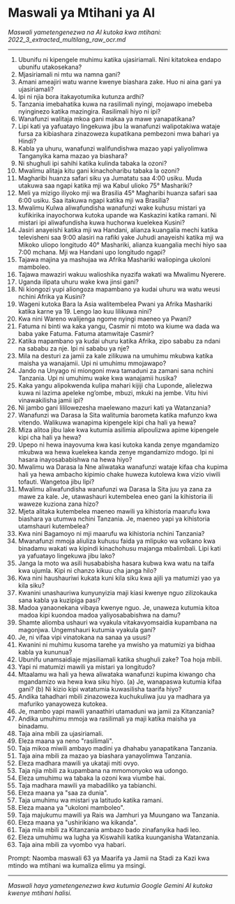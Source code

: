# Maswali ya Mtihani ya AI
*Maswali yametengenezwa na AI kutoka kwa mtihani: 2022_3_extracted_multilang_raw_ocr.md*

---

1.  Ubunifu ni kipengele muhimu katika ujasiriamali. Nini kitatokea endapo ubunifu utakosekana?
2.  Mjasiriamali ni mtu wa namna gani?
3.  Amani ameajiri watu wanne kwenye biashara zake. Huo ni aina gani ya ujasiriamali?
4.  Ipi ni njia bora itakayotumika kutunza ardhi?
5.  Tanzania imebahatika kuwa na rasilimali nyingi, mojawapo imebeba nyinginezo katika mazingira. Rasilimali hiyo ni ipi?
6.  Wanafunzi walitaja mkoa gani makaa ya mawe yanapatikana?
7.  Lipi kati ya yafuatayo lingekuwa jibu la wanafunzi walipotakiwa wataje fursa za kibiashara zinazoweza kupatikana pembezoni mwa bahari ya Hindi?
8.  Kabla ya uhuru, wanafunzi walifundishwa mazao yapi yaliyolimwa Tanganyika kama mazao ya biashara?
9.  Ni shughuli ipi sahihi katika kulinda tabaka la ozoni?
10. Mwalimu alitaja kitu gani kinachoharibu tabaka la ozoni?
11. Magharibi huanza safari siku ya Jumatatu saa 4:00 usiku. Muda utakuwa saa ngapi katika mji wa Kabul ulioko 75° Mashariki?
12. Meli ya mizigo iliyoko mji wa Brasilia 45° Magharibi huanza safari saa 6:00 usiku. Saa itakuwa ngapi katika mji wa Brasilia?
13. Mwalimu Kulwa aliwafundisha wanafunzi wake kuhusu mistari ya kufikirika inayochorwa kutoka upande wa Kaskazini katika ramani. Ni mistari ipi aliwafundisha kuwa huchorwa kuelekea Kusini?
14. Jasiri anayeishi katika mji wa Handani, alianza kuangalia mechi katika televisheni saa 9:00 alasiri na rafiki yake Juhudi anayeishi katika mji wa Mikoko uliopo longitudo 40° Mashariki, alianza kuangalia mechi hiyo saa 7:00 mchana. Mji wa Handani upo longitudo ngapi?
15. Tajawa majina ya mashujaa wa Afrika Mashariki waliopinga ukoloni mamboleo.
16. Tajawa mawaziri wakuu walioshika nyazifa wakati wa Mwalimu Nyerere.
17. Uganda ilipata uhuru wake kwa jinsi gani?
18. Ni kiongozi yupi aliongoza mapambano ya kudai uhuru wa watu weusi nchini Afrika ya Kusini?
19. Wageni kutoka Bara la Asia walitembelea Pwani ya Afrika Mashariki katika karne ya 19. Lengo lao kuu lilikuwa nini?
20. Kwa nini Wareno walijenga ngome nyingi maeneo ya Pwani?
21. Fatuma ni binti wa kaka yangu, Casmir ni mtoto wa kiume wa dada wa baba yake Fatuma. Fatuma atamwitaje Casmir?
22. Katika mapambano ya kudai uhuru katika Afrika, zipo sababu za ndani na sababu za nje. Ipi ni sababu ya nje?
23. Mila na desturi za jamii za kale zilikuwa na umuhimu mkubwa katika maisha ya wanajamii. Upi ni umuhimu mmojawapo?
24. Jando na Unyago ni miongoni mwa tamaduni za zamani sana nchini Tanzania. Upi ni umuhimu wake kwa wanajamii husika?
25. Kaka yangu alipokwenda kulipa mahari kijiji cha Luponde, alielezwa kuwa ni lazima apeleke ng’ombe, mbuzi, mkuki na jembe. Vitu hivi vinawakilisha jamii ipi?
26. Ni jambo gani lililowezesha maelewano mazuri kati ya Watanzania?
27. Wanafunzi wa Darasa la Sita walitumia barometa katika mafunzo kwa vitendo. Walikuwa wanapima kipengele kipi cha hali ya hewa?
28. Miza alitoa jibu lake kwa kutumia asilimia alipoulizwa apime kipengele kipi cha hali ya hewa?
29. Upepo ni hewa inayovuma kwa kasi kutoka kanda zenye mgandamizo mkubwa wa hewa kuelekea kanda zenye mgandamizo mdogo. Ipi ni hasara inayosababishwa na hewa hiyo?
30. Mwalimu wa Darasa la Nne aliwataka wanafunzi wataje kifaa cha kupima hali ya hewa ambacho kipimio chake huweza kutolewa kwa vizio viwili tofauti. Wangetoa jibu lipi?
31. Mwalimu aliwafundisha wanafunzi wa Darasa la Sita juu ya zana za mawe za kale. Je, utawashauri kutembelea eneo gani la kihistoria ili waweze kuziona zana hizo?
32. Mjeta alitaka kutembelea maeneo mawili ya kihistoria maarufu kwa biashara ya utumwa nchini Tanzania. Je, maeneo yapi ya kihistoria utamshauri kutembelea?
33. Kwa nini Bagamoyo ni mji maarufu wa kihistoria nchini Tanzania?
34. Mwanafunzi mmoja aliuliza kuhusu faida ya mlipuko wa volkano kwa binadamu wakati wa kipindi kinachohusu majanga mbalimbali. Lipi kati ya yafuatayo lingekuwa jibu lako?
35. Janga la moto wa asili husababisha hasara kubwa kwa watu na taifa kwa ujumla. Kipi ni chanzo kikuu cha janga hilo?
36. Kwa nini haushauriwi kukata kuni kila siku kwa ajili ya matumizi yao ya kila siku?
37. Kwanini unashauriwa kunyunyizia maji kiasi kwenye nguo zilizokauka sana kabla ya kuzipiga pasi?
38. Madoa yanaonekana vibaya kwenye nguo. Je, unaweza kutumia kitoa madoa kipi kuondoa madoa yaliyosababishwa na damu?
39. Shamte aliomba ushauri wa vyakula vitakavyomsaidia kupambana na magonjwa. Ungemshauri kutumia vyakula gani?
40. Je, ni vifaa vipi vinatokana na sanaa ya ususi?
41. Kwanini ni muhimu kusoma tarehe ya mwisho ya matumizi ya bidhaa kabla ya kununua?
42. Ubunifu unamsaidiaje mjasiliamali katika shughuli zake? Toa hoja mbili.
43. Yapi ni matumizi mawili ya mistari ya longitudo?
44. Mtaalamu wa hali ya hewa aliwataka wanafunzi kupima kiwango cha mgandamizo wa hewa kwa siku hiyo. (a) Je, wanapaswa kutumia kifaa gani? (b) Ni kizio kipi watatumia kuwasilisha taarifa hiyo?
45. Andika tahadhari mbili zinazoweza kuchukuliwa juu ya madhara ya mafuriko yanayoweza kutokea.
46. Je, mambo yapi mawili yanaathiri utamaduni wa jamii za Kitanzania?
47. Andika umuhimu mmoja wa rasilimali ya maji katika maisha ya binadamu.
48. Taja aina mbili za ujasiriamali.
49. Eleza maana ya neno "rasilimali".
50. Taja mikoa miwili ambayo madini ya dhahabu yanapatikana Tanzania.
51. Taja aina mbili za mazao ya biashara yanayolimwa Tanzania.
52. Eleza madhara mawili ya ukataji miti ovyo.
53. Taja njia mbili za kupambana na mmomonyoko wa udongo.
54. Eleza umuhimu wa tabaka la ozoni kwa viumbe hai.
55. Taja madhara mawili ya mabadiliko ya tabianchi.
56. Eleza maana ya "saa za dunia".
57. Taja umuhimu wa mistari ya latitudo katika ramani.
58. Eleza maana ya "ukoloni mamboleo".
59. Taja majukumu mawili ya Rais wa Jamhuri ya Muungano wa Tanzania.
60. Eleza maana ya "ushirikiano wa kikanda".
61. Taja mila mbili za Kitanzania ambazo bado zinafanyika hadi leo.
62. Eleza umuhimu wa lugha ya Kiswahili katika kuunganisha Watanzania.
63. Taja aina mbili za vyombo vya habari.

Prompt: Naomba maswali 63 ya Maarifa ya Jamii na Stadi za Kazi kwa mtindo wa mtihani wa kumaliza elimu ya msingi.

---
*Maswali haya yametengenezwa kwa kutumia Google Gemini AI kutoka kwenye mtihani halisi.*
